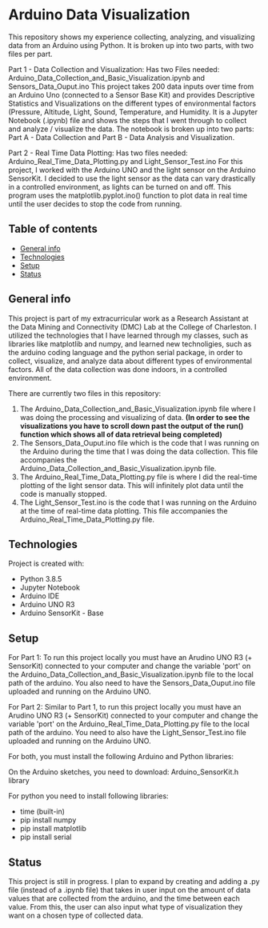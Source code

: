 # Arduino Data Visualization
This repository shows my experience collecting, analyzing, and visualizing data from an Arduino using Python. It is broken up into two parts, with two files per part.

Part 1 - Data Collection and Visualization:
Has two Files needed: Arduino_Data_Collection_and_Basic_Visualization.ipynb and Sensors_Data_Ouput.ino
This project takes 200 data inputs over time from an Arduino Uno (connected to a Sensor Base Kit) and provides Descriptive Statistics and Visualizations on the different types of environmental factors (Pressure, Altitude, Light, Sound, Temperature, and Humidity. It is a Jupyter Notebook (.ipynb) file and shows the steps that I went through to collect and analyze / visualize the data. The notebook is broken up into two parts: Part A - Data Collection and Part B - Data Analysis and Visualization.

Part 2 - Real Time Data Plotting:
Has two files needed: Arduino_Real_Time_Data_Plotting.py and Light_Sensor_Test.ino
For this project, I worked with the Arduino UNO and the light sensor on the Arduino SensorKit. I decided to use the light sensor as the data can vary drastically in a controlled environment, as lights can be turned on and off. This program uses the matplotlib.pyplot.ino() function to plot data in real time until the user decides to stop the code from running.

## Table of contents
* [General info](#general-info)
* [Technologies](#technologies)
* [Setup](#setup)
* [Status](#status)

## General info
This project is part of my extracurricular work as a Research Assistant at the Data Mining and Connectivity (DMC) Lab at the College of Charleston. I utilized the technologies that I have learned through my classes, such as libraries like matplotlib and numpy, and learned new technoligies, such as the arduino coding language and the python serial package, in order to collect, visualize, and analyze data about different types of environmental factors. All of the data collection was done indoors, in a controlled environment. 

There are currently two files in this repository:
1. The Arduino_Data_Collection_and_Basic_Visualization.ipynb file where I was doing the processing and visualizing of data. __(In order to see the visualizations you have to scroll down past the output of the run() function which shows all of data retrieval being completed)__
2. The Sensors_Data_Ouput.ino file which is the code that I was running on the Arduino during the time that I was doing the data collection. This file accompanies the Arduino_Data_Collection_and_Basic_Visualization.ipynb file.
3. The Arduino_Real_Time_Data_Plotting.py file is where I did the real-time plotting of the light sensor data. This will infinitely plot data until the code is manually stopped.
4. The Light_Sensor_Test.ino is the code that I was running on the Arduino at the time of real-time data plotting. This file accompanies the Arduino_Real_Time_Data_Plotting.py file.
	
## Technologies
Project is created with:
* Python 3.8.5
* Jupyter Notebook
* Arduino IDE
* Arduino UNO R3
* Arduino SensorKit - Base
	
## Setup
For Part 1:
To run this project locally you must have an Arudino UNO R3 (+ SensorKit) connected to your computer and change the variable 'port' on the Arduino_Data_Collection_and_Basic_Visualization.ipynb file to the local path of the arduino. You also need to have the Sensors_Data_Ouput.ino file uploaded and running on the Arduino UNO. 

For Part 2:
Similar to Part 1, to run this project locally you must have an Arudino UNO R3 (+ SensorKit) connected to your computer and change the variable 'port' on the Arduino_Real_Time_Data_Plotting.py file to the local path of the arduino. You need to also have the Light_Sensor_Test.ino file uploaded and running on the Arduino UNO.

For both, you must install the following Arduino and Python libraries:

On the Arduino sketches, you need to download:
Arduino_SensorKit.h library 

For python you need to install following libraries:
* time (built-in) 
* pip install numpy
* pip install matplotlib
* pip install serial

## Status
This project is still in progress. I plan to expand by creating and adding a .py file (instead of a .ipynb file) that takes in user input on the amount of data values that are collected from the arduino, and the time between each value. From this, the user can also input what type of visualization they want on a chosen type of collected data.
